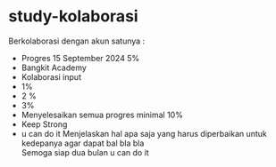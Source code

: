 # study-kolaborasi
Berkolaborasi dengan akun satunya :

- Progres 15 September 2024 5%
- Bangkit Academy
- Kolaborasi input
- 1%
- 2 %
- 3%
- Menyelesaikan semua progres minimal 10%
- Keep Strong
- u can do it
Menjelaskan hal apa saja yang harus diperbaikan untuk kedepanya agar dapat bal bla bla<br>
Semoga siap dua bulan
u can do it
